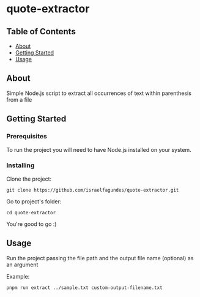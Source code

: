 # quote-extractor

## Table of Contents

- [About](#about)
- [Getting Started](#getting_started)
- [Usage](#usage)

## About <a name = "about"></a>

Simple Node.js script to extract all occurrences of text within parenthesis from a file

## Getting Started <a name = "getting_started"></a>

### Prerequisites

To run the project you will need to have Node.js installed on your system.

### Installing

Clone the project:
```
git clone https://github.com/israelfagundes/quote-extractor.git
```

Go to project's folder:
```
cd quote-extractor
```

You're good to go :)

## Usage <a name = "usage"></a>

Run the project passing the file path and the output file name (optional) as an argument

Example:

```
pnpm run extract ../sample.txt custom-output-filename.txt
```
